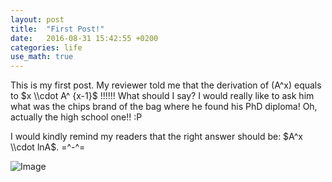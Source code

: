 ```yaml
---
layout: post
title:  "First Post!"
date:   2016-08-31 15:42:55 +0200
categories: life
use_math: true
---
```


This is my first post. My reviewer told me that the derivation of (A^x)
 equals to $x \\cdot A^ {x-1}$ !!!!!! What should I say? I would really like to ask him
  what was the chips brand of the bag where he found his PhD diploma! Oh, actually the high school one!! :P

I would kindly remind my readers that the right answer should be: $A^x \\cdot lnA$. =^-^=


![Image](https://octodex.github.com/images/kimonotocat.png)
